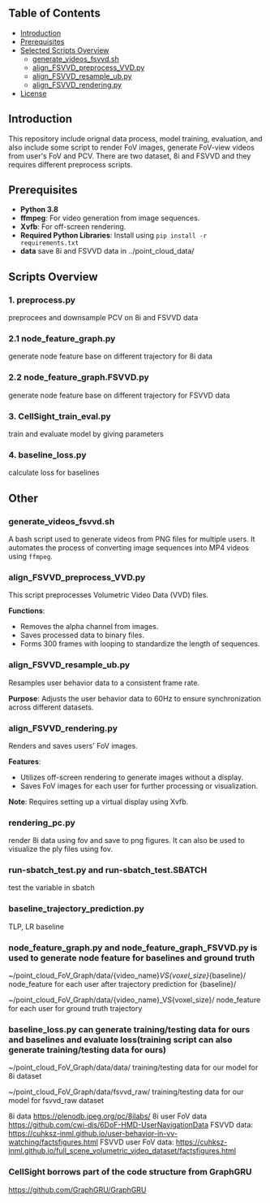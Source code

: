 ## Table of Contents

- [Introduction](#introduction)
- [Prerequisites](#prerequisites)
- [Selected Scripts Overview](#scripts-overview)
  - [generate_videos_fsvvd.sh](#generate_videos_fsvvdsh)
  - [align_FSVVD_preprocess_VVD.py](#align_fsvvd_preprocess_vvdpy)
  - [align_FSVVD_resample_ub.py](#align_fsvvd_resample_ubpy)
  - [align_FSVVD_rendering.py](#align_fsvvd_renderingpy)
- [License](#license)

## Introduction

This repository include orignal data process, model training, evaluation, and also include some script to render FoV images, generate FoV-view videos from user's FoV and PCV.
There are two dataset, 8i and FSVVD and they requires different preprocess scripts.

## Prerequisites

- **Python 3.8**
- **ffmpeg**: For video generation from image sequences.
- **Xvfb**: For off-screen rendering.
- **Required Python Libraries**: Install using `pip install -r requirements.txt`
- **data** save 8i and FSVVD data in ../point_cloud_data/



## Scripts Overview
### 1. preprocess.py 
preprocees and downsample PCV on 8i and FSVVD data
### 2.1 node_feature_graph.py 
generate node feature base on different trajectory for 8i data
### 2.2 node_feature_graph.FSVVD.py
generate node feature base on different trajectory for FSVVD data
### 3. CellSight_train_eval.py
train and evaluate model by giving parameters
### 4. baseline_loss.py
calculate loss for baselines


## Other


### generate_videos_fsvvd.sh

A bash script used to generate videos from PNG files for multiple users. It automates the process of converting image sequences into MP4 videos using `ffmpeg`.

### align_FSVVD_preprocess_VVD.py

This script preprocesses Volumetric Video Data (VVD) files.

**Functions**:

- Removes the alpha channel from images.
- Saves processed data to binary files.
- Forms 300 frames with looping to standardize the length of sequences.

### align_FSVVD_resample_ub.py

Resamples user behavior data to a consistent frame rate.

**Purpose**: Adjusts the user behavior data to 60Hz to ensure synchronization across different datasets.

### align_FSVVD_rendering.py

Renders and saves users' FoV images.

**Features**:

- Utilizes off-screen rendering to generate images without a display.
- Saves FoV images for each user for further processing or visualization.

**Note**: Requires setting up a virtual display using Xvfb.

### rendering_pc.py

render 8i data using fov and save to png figures. It can also be used to visualize the ply files using fov.

### run-sbatch_test.py and run-sbatch_test.SBATCH

test the variable in sbatch


### baseline_trajectory_prediction.py

TLP, LR baseline


### node_feature_graph.py and node_feature_graph_FSVVD.py is used to generate node feature for baselines and ground truth
~/point_cloud_FoV_Graph/data/{video_name}_VS{voxel_size}_{baseline}/
node_feature for each user after trajectory prediction for {baseline}/

~/point_cloud_FoV_Graph/data/{video_name}_VS{voxel_size}/
node_feature for each user for ground truth trajectory


### baseline_loss.py can generate training/testing data for ours and baselines and evaluate loss(training script can also generate training/testing data for ours)
~/point_cloud_FoV_Graph/data/data/
training/testing data for our model for 8i dataset

~/point_cloud_FoV_Graph/data/fsvvd_raw/
training/testing data for our model for fsvvd_raw dataset

8i data
https://plenodb.jpeg.org/pc/8ilabs/
8i user FoV data
https://github.com/cwi-dis/6DoF-HMD-UserNavigationData
FSVVD data:
https://cuhksz-inml.github.io/user-behavior-in-vv-watching/factsfigures.html
FSVVD user FoV data:
https://cuhksz-inml.github.io/full_scene_volumetric_video_dataset/factsfigures.html
### CellSight borrows part of the code structure from GraphGRU
https://github.com/GraphGRU/GraphGRU



